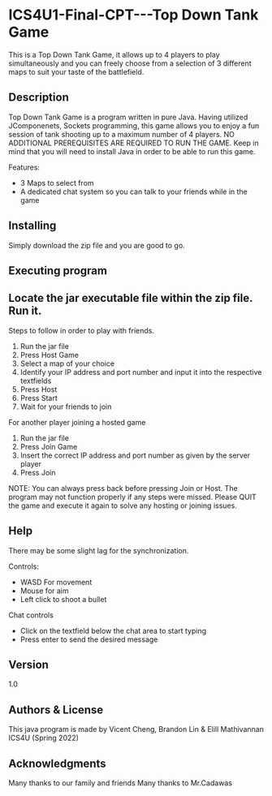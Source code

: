 # ICS4U1-Final-CPT---Top Down Tank Game
This is a Top Down Tank Game, it allows up to 4 players to play simultaneously and you can freely choose from a selection of 3 different maps to suit your taste of the battlefield.

## Description
Top Down Tank Game is a program written in pure Java. Having utilized JComponenets, Sockets programming, this game allows you to enjoy a fun session of tank shooting up to a maximum number of 4 players. 
NO ADDITIONAL PREREQUISITES ARE REQUIRED TO RUN THE GAME.
Keep in mind that you will need to install Java in order to be able to run this game.

Features:
- 3 Maps to select from
- A dedicated chat system so you can talk to your friends while in the game

## Installing
Simply download the zip file and you are good to go.

## Executing program

Locate the jar executable file within the zip file. Run it.
-----------------------------------------------------------
Steps to follow in order to play with friends.
1. Run the jar file
2. Press Host Game
3. Select a map of your choice
4. Identify your IP address and port number and input it into the respective textfields
5. Press Host
6. Press Start
7. Wait for your friends to join

For another player joining a hosted game
1. Run the jar file
2. Press Join Game
3. Insert the correct IP address and port number as given by the server player
4. Press Join

NOTE:
You can always press back before pressing Join or Host. The program may not function properly if any steps were missed. Please QUIT the game and execute it again to solve any hosting or joining issues. 

## Help
There may be some slight lag for the synchronization. 

Controls:
- WASD For movement
- Mouse for aim
- Left click to shoot a bullet

Chat controls
- Click on the textfield below the chat area to start typing
- Press enter to send the desired message

## Version
1.0

## Authors & License
This java program is made by Vicent Cheng, Brandon Lin & Elill Mathivannan
ICS4U (Spring 2022)

## Acknowledgments
Many thanks to our family and friends
Many thanks to Mr.Cadawas 
